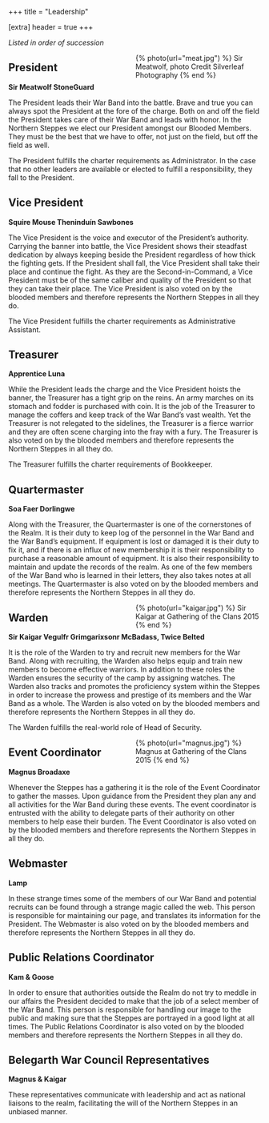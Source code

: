 +++
title = "Leadership"

[extra]
header = true
+++

<style>

@media (min-width: 750px) {
.leadership-pic {
    float: right; 
    margin-left: 20px; 
    clear: right;
    max-width: 250px;
}
}
</style>

*Listed in order of succession*

<div class="leadership-pic">
{% photo(url="meat.jpg") %}
Sir Meatwolf, photo Credit Silverleaf Photography
{% end %}
</div>

## President

**Sir Meatwolf StoneGuard**

The President leads their War Band into the battle. Brave and true you can always spot the President at the fore of the charge. Both on and off the field the President takes care of their War Band and leads with honor. In the Northern Steppes we elect our President amongst our Blooded Members. They must be the best that we have to offer, not just on the field, but off the field as well.

The President fulfills the charter requirements as Administrator. In the case that no other leaders are available or elected to fulfill a responsibility, they fall to the President.

## Vice President

**Squire Mouse Theninduín Sawbones**

The Vice President is the voice and executor of the President’s authority. Carrying the banner into battle, the Vice President shows their steadfast dedication by always keeping beside the President regardless of how thick the fighting gets. If the President shall fall, the Vice President shall take their place and continue the fight. As they are the Second-in-Command, a Vice President must be of the same caliber and quality of the President so that they can take their place. The Vice President is also voted on by the blooded members and therefore represents the Northern Steppes in all they do.

The Vice President fulfills the charter requirements as Administrative Assistant.

## Treasurer

**Apprentice Luna**

While the President leads the charge and the Vice President hoists the banner, the Treasurer has a tight grip on the reins. An army marches on its stomach and fodder is purchased with coin. It is the job of the Treasurer to manage the coffers and keep track of the War Band’s vast wealth. Yet the Treasurer is not relegated to the sidelines, the Treasurer is a fierce warrior and they are often scene charging into the fray with a fury. The Treasurer is also voted on by the blooded members and therefore represents the Northern Steppes in all they do.

The Treasurer fulfills the charter requirements of Bookkeeper.

## Quartermaster

**Soa Faer Dorlingwe**

Along with the Treasurer, the Quartermaster is one of the cornerstones of the Realm. It is their duty to keep log of the personnel in the War Band and the War Band’s equipment. If equipment is lost or damaged it is their duty to fix it, and if there is an influx of new membership it is their responsibility to purchase a reasonable amount of equipment. It is also their responsibility to maintain and update the records of the realm. As one of the few members of the War Band who is learned in their letters, they also takes notes at all meetings. The Quartermaster is also voted on by the blooded members and therefore represents the Northern Steppes in all they do.

<div class="leadership-pic">
{% photo(url="kaigar.jpg") %}
Sir Kaigar at Gathering of the Clans 2015
{% end %}
</div>

## Warden

**Sir Kaigar Vegulfr Grimgarixsonr McBadass, Twice Belted**

It is the role of the Warden to try and recruit new members for the War Band. Along with recruiting, the Warden also helps equip and train new members to become effective warriors. In addition to these roles the Warden ensures the security of the camp by assigning watches. The Warden also tracks and promotes the proficiency system within the Steppes in order to increase the prowess and prestige of its members and the War Band as a whole. The Warden is also voted on by the blooded members and therefore represents the Northern Steppes in all they do.

The Warden fulfills the real-world role of Head of Security.

<div class="leadership-pic">
{% photo(url="magnus.jpg") %}
Magnus at Gathering of the Clans 2015
{% end %}
</div>

## Event Coordinator

**Magnus Broadaxe**

Whenever the Steppes has a gathering it is the role of the Event Coordinator to gather the masses. Upon guidance from the President they plan any and all activities for the War Band during these events. The event coordinator is entrusted with the ability to delegate parts of their authority on other members to help ease their burden. The Event Coordinator is also voted on by the blooded members and therefore represents the Northern Steppes in all they do.

## Webmaster

**Lamp**

In these strange times some of the members of our War Band and potential recruits can be found through a strange magic called the web. This person is responsible for maintaining our page, and translates its information for the President. The Webmaster is also voted on by the blooded members and therefore represents the Northern Steppes in all they do.

## Public Relations Coordinator

**Kam & Goose**

In order to ensure that authorities outside the Realm do not try to meddle in our affairs the President decided to make that the job of a select member of the War Band. This person is responsible for handling our image to the public and making sure that the Steppes are portrayed in a good light at all times. The Public Relations Coordinator is also voted on by the blooded members and therefore represents the Northern Steppes in all they do.

## Belegarth War Council Representatives

**Magnus & Kaigar**

These representatives communicate with leadership and act as national liaisons to the realm, facilitating the will of the Northern Steppes in an unbiased manner.